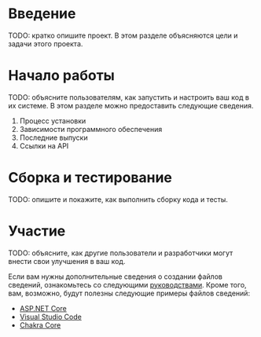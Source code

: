 # Введение

TODO: кратко опишите проект. В этом разделе объясняются цели и задачи этого проекта.

# Начало работы

TODO: объясните пользователям, как запустить и настроить ваш код в их системе. В этом разделе можно предоставить следующие сведения.

1. Процесс установки
2. Зависимости программного обеспечения
3. Последние выпуски
4. Ссылки на API

# Сборка и тестирование

TODO: опишите и покажите, как выполнить сборку кода и тесты.

# Участие

TODO: объясните, как другие пользователи и разработчики могут внести свои улучшения в ваш код.

Если вам нужны дополнительные сведения о создании файлов сведений, ознакомьтесь со следующими [руководствами](https://docs.microsoft.com/en-us/azure/devops/repos/git/create-a-readme?view=azure-devops). Кроме того, вам, возможно, будут полезны следующие примеры файлов сведений:

- [ASP.NET Core](https://github.com/aspnet/Home)
- [Visual Studio Code](https://github.com/Microsoft/vscode)
- [Chakra Core](https://github.com/Microsoft/ChakraCore)
